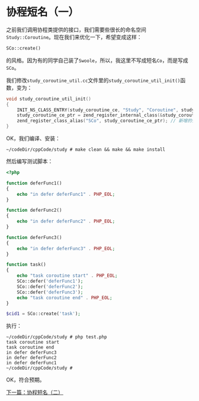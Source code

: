 # 协程短名（一）

之前我们调用协程类提供的接口，我们需要些很长的命名空间`Study::Coroutine`。现在我们来优化一下，希望变成这样：

```php
SCo::create()
```

的风格。因为有的同学自己装了`Swoole`，所以，我这里不写成短名`Co`，而是写成`SCo`。

我们修改`study_coroutine_util.cc`文件里的`study_coroutine_util_init()`函数，变为：

```cpp
void study_coroutine_util_init()
{
    INIT_NS_CLASS_ENTRY(study_coroutine_ce, "Study", "Coroutine", study_coroutine_util_methods);
    study_coroutine_ce_ptr = zend_register_internal_class(&study_coroutine_ce TSRMLS_CC); // Registered in the Zend Engine
    zend_register_class_alias("SCo", study_coroutine_ce_ptr); // 新增的代码
}
```

OK，我们编译、安装：

```shell
~/codeDir/cppCode/study # make clean && make && make install
```

然后编写测试脚本：

```php
<?php

function deferFunc1()
{
    echo "in defer deferFunc1" . PHP_EOL;
}

function deferFunc2()
{
    echo "in defer deferFunc2" . PHP_EOL;
}

function deferFunc3()
{
    echo "in defer deferFunc3" . PHP_EOL;
}

function task()
{
    echo "task coroutine start" . PHP_EOL;
    SCo::defer('deferFunc1');
    SCo::defer('deferFunc2');
    SCo::defer('deferFunc3');
    echo "task coroutine end" . PHP_EOL;
}

$cid1 = SCo::create('task');
```

执行：

```shell
~/codeDir/cppCode/study # php test.php 
task coroutine start
task coroutine end
in defer deferFunc3
in defer deferFunc2
in defer deferFunc1
~/codeDir/cppCode/study # 
```

OK，符合预期。

[下一篇：协程短名（二）](./《PHP扩展开发》-协程-协程短名（二）.md)



